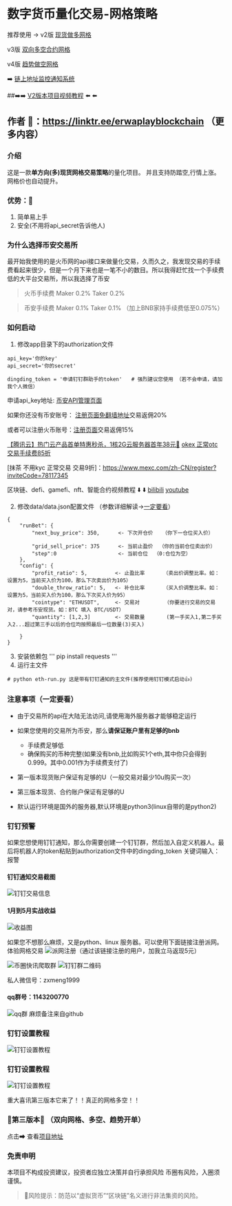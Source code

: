 # 数字货币量化交易-网格策略

推荐使用 -> 
v2版 [现货做多网格](https://github.com/hengxuZ/spot-trend-grid)

v3版 [双向多空合约网格](https://gitee.com/XingFuCunDeMaNong/bothway-grid)

v4版 [趋势做空网格](https://github.com/hengxuZ/future-short-grid)

➡️ [链上地址监控通知系统](https://github.com/hengxuZ/scan-monitor)

##➡️➡️ [V2版本项目视频教程](https://youtu.be/eJnx3E1J0I0) ⬅️ ⬅️

作者 🔗：https://linktr.ee/erwaplayblockchain （更多内容）
---

### 介绍
这是一款**单方向(多)现货网格交易策略**的量化项目。
并且支持防踏空,行情上涨。网格价也自动提升。

### 优势：🎉
1. 简单易上手
2. 安全(不用将api_secret告诉他人)

### 为什么选择币安交易所
最开始我使用的是火币网的api接口来做量化交易，久而久之，我发现交易的手续费看起来很少，但是一个月下来也是一笔不小的数目。所以我得赶忙找一个手续费低的大平台交易所，所以我选择了币安
> 火币手续费 Maker 0.2% Taker 0.2%

> 币安手续费 Maker 0.1% Taker 0.1% （加上BNB家持手续费低至0.075%）



### 如何启动

1. 修改app目录下的authorization文件

```
api_key='你的key'
api_secret='你的secret'

dingding_token = '申请钉钉群助手的token'   # 强烈建议您使用 （若不会申请，请加我个人微信）
```
申请api_key地址: [币安API管理页面](https://www.binance.com/cn/usercenter/settings/api-management)

如果你还没有币安账号： [注册页面](https://www.binancezh.top/zh-CN/register?ref=OW7U53AB)[免翻墙地址](https://www.binancezh.cc/zh-CN/register?ref=OW7U53AB)交易返佣20% 

或者可以注册火币账号：[注册页面](https://www.huobi.ms/zh-cn/topic/double-reward/?invite_code=w2732223)交易返佣15% 


[【腾讯云】热门云产品首单特惠秒杀，1核2G云服务器首年38元🔗](https://curl.qcloud.com/ljuS6cnp)
[okex 正常otc 交易手续费85折](https://www.ouyi.fans/join/1900523?src=from:android-share)

[抹茶 不用kyc 正常交易 交易9折]：https://www.mexc.com/zh-CN/register?inviteCode=78117345

区块链、defi、gamefi、nft、智能合约视频教程 ⬇️ ⬇️
[bilibili](https://space.bilibili.com/378065515?spm_id_from=333.1007.0.0)
[youtube](https://www.youtube.com/channel/UCnj5EFX8a0RS-dCP7bQ56CA)





2. 修改data/data.json配置文件  （参数详细解读->[一定要看](https://github.com/hengxuZ/binance-quantization/blob/master/dev-ReadMe.md)）
```
{
    "runBet": {
        "next_buy_price": 350,      <- 下次开仓价   （你下一仓位买入价）
      
        "grid_sell_price": 375      <- 当前止盈价  （你的当前仓位卖出价）
        "step":0                    <- 当前仓位  （0:仓位为空）
    },
    "config": {
        "profit_ratio": 5,         <- 止盈比率      （卖出价调整比率。如：设置为5，当前买入价为100，那么下次卖出价为105）
        "double_throw_ratio": 5,   <- 补仓比率      （买入价调整比率。如：设置为5，当前买入价为100，那么下次买入价为95）
        "cointype": "ETHUSDT",     <- 交易对        （你要进行交易的交易对，请参考币安现货。如：BTC 填入 BTC/USDT）
        "quantity": [1,2,3]        <- 交易数量       (第一手买入1,第二手买入2...超过第三手以后的仓位均按照最后一位数量(3)买入)
        
    }
}

```
3. 安装依赖包
'''
pip install requests
'''
4. 运行主文件
```
# python eth-run.py 这是带有钉钉通知的主文件(推荐使用钉钉模式启动👍)
```


### 注意事项（一定要看）
- 由于交易所的api在大陆无法访问,请使用海外服务器才能够稳定运行

- 如果您使用的交易所为币安，那么**请保证账户里有足够的bnb**
    - 手续费足够低
    - 确保购买的币种完整(如果没有bnb,比如购买1个eth,其中你只会得到0.999。其中0.001作为手续费支付了)
- 第一版本现货账户保证有足够的U（一般交易对最少10u购买一次）
- 第三版本现货、合约账户保证有足够的U
- 默认运行环境是国外的服务器,默认环境是python3(linux自带的是python2)
### 钉钉预警

如果您想使用钉钉通知，那么你需要创建一个钉钉群，然后加入自定义机器人。最后将机器人的token粘贴到authorization文件中的dingding_token
关键词输入：报警

#### 钉钉通知交易截图

![钉钉交易信息](https://s3.ax1x.com/2021/02/01/yZSi1x.jpg)
#### 1月到5月实战收益
![收益图](https://z3.ax1x.com/2021/05/15/gyLTB9.jpg)

如果您不想那么麻烦，又是python、linux 服务器。可以使用下面链接注册派网。体验网格交易
![派网注册](https://www.pionex.cc/zh-CN/sign/ref/gP7byIO9)（通过该链接注册的用户，加我立马返现5元）



![币圈快讯爬取群](https://s3.ax1x.com/2021/02/01/yZSU4s.jpg)
![钉钉群二维码](https://i0.hdslb.com/bfs/album/4f50bfd7f1fddaa7c340bc06d7ce078404670fb2.jpg)


私人微信号：zxmeng1999

#### qq群号：1143200770
![qq群](https://z3.ax1x.com/2021/07/09/RxAllj.jpg)
麻烦备注来自github
### 钉钉设置教程
![钉钉设置教程](https://s3.ax1x.com/2021/01/08/suMVIK.png)


### 钉钉设置教程
![钉钉设置教程](https://s3.ax1x.com/2021/01/08/suMVIK.png)

重大喜讯第三版本它来了！！真正的网格多空！！

### 🎉第三版本🎉 （双向网格、多空、趋势开单）
点击➡ 查看[项目地址](https://gitee.com/XingFuCunDeMaNong/bothway-grid)


### 免责申明
本项目不构成投资建议，投资者应独立决策并自行承担风险
币圈有风险，入圈须谨慎。

> 🚫风险提示：防范以“虚拟货币”“区块链”名义进行非法集资的风险。
